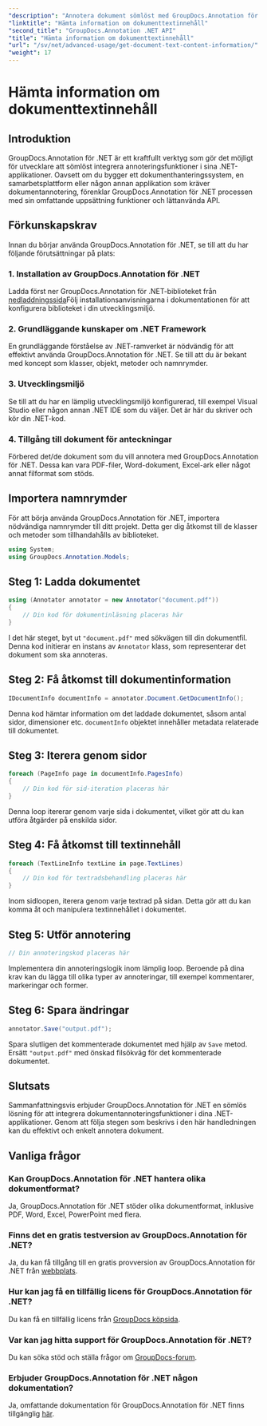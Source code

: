 ```yaml
---
"description": "Annotera dokument sömlöst med GroupDocs.Annotation för .NET. Integrera annoteringsfunktioner i dina .NET-applikationer utan ansträngning."
"linktitle": "Hämta information om dokumenttextinnehåll"
"second_title": "GroupDocs.Annotation .NET API"
"title": "Hämta information om dokumenttextinnehåll"
"url": "/sv/net/advanced-usage/get-document-text-content-information/"
"weight": 17
---
```


# Hämta information om dokumenttextinnehåll

## Introduktion
GroupDocs.Annotation för .NET är ett kraftfullt verktyg som gör det möjligt för utvecklare att sömlöst integrera annoteringsfunktioner i sina .NET-applikationer. Oavsett om du bygger ett dokumenthanteringssystem, en samarbetsplattform eller någon annan applikation som kräver dokumentannotering, förenklar GroupDocs.Annotation för .NET processen med sin omfattande uppsättning funktioner och lättanvända API.
## Förkunskapskrav
Innan du börjar använda GroupDocs.Annotation för .NET, se till att du har följande förutsättningar på plats:
### 1. Installation av GroupDocs.Annotation för .NET
Ladda först ner GroupDocs.Annotation för .NET-biblioteket från [nedladdningssida](https://releases.groupdocs.com/annotation/net/)Följ installationsanvisningarna i dokumentationen för att konfigurera biblioteket i din utvecklingsmiljö.
### 2. Grundläggande kunskaper om .NET Framework
En grundläggande förståelse av .NET-ramverket är nödvändig för att effektivt använda GroupDocs.Annotation för .NET. Se till att du är bekant med koncept som klasser, objekt, metoder och namnrymder.
### 3. Utvecklingsmiljö
Se till att du har en lämplig utvecklingsmiljö konfigurerad, till exempel Visual Studio eller någon annan .NET IDE som du väljer. Det är här du skriver och kör din .NET-kod.
### 4. Tillgång till dokument för anteckningar
Förbered det/de dokument som du vill annotera med GroupDocs.Annotation för .NET. Dessa kan vara PDF-filer, Word-dokument, Excel-ark eller något annat filformat som stöds.

## Importera namnrymder
För att börja använda GroupDocs.Annotation för .NET, importera nödvändiga namnrymder till ditt projekt. Detta ger dig åtkomst till de klasser och metoder som tillhandahålls av biblioteket.
```csharp
using System;
using GroupDocs.Annotation.Models;
```
## Steg 1: Ladda dokumentet
```csharp
using (Annotator annotator = new Annotator("document.pdf"))
{
    // Din kod för dokumentinläsning placeras här
}
```
I det här steget, byt ut `"document.pdf"` med sökvägen till din dokumentfil. Denna kod initierar en instans av `Annotator` klass, som representerar det dokument som ska annoteras.
## Steg 2: Få åtkomst till dokumentinformation
```csharp
IDocumentInfo documentInfo = annotator.Document.GetDocumentInfo();
```
Denna kod hämtar information om det laddade dokumentet, såsom antal sidor, dimensioner etc. `documentInfo` objektet innehåller metadata relaterade till dokumentet.
## Steg 3: Iterera genom sidor
```csharp
foreach (PageInfo page in documentInfo.PagesInfo)
{
    // Din kod för sid-iteration placeras här
}
```
Denna loop itererar genom varje sida i dokumentet, vilket gör att du kan utföra åtgärder på enskilda sidor.
## Steg 4: Få åtkomst till textinnehåll
```csharp
foreach (TextLineInfo textLine in page.TextLines)
{
    // Din kod för textradsbehandling placeras här
}
```
Inom sidloopen, iterera genom varje textrad på sidan. Detta gör att du kan komma åt och manipulera textinnehållet i dokumentet.
## Steg 5: Utför annotering
```csharp
// Din annoteringskod placeras här
```
Implementera din annoteringslogik inom lämplig loop. Beroende på dina krav kan du lägga till olika typer av annoteringar, till exempel kommentarer, markeringar och former.
## Steg 6: Spara ändringar
```csharp
annotator.Save("output.pdf");
```
Spara slutligen det kommenterade dokumentet med hjälp av `Save` metod. Ersätt `"output.pdf"` med önskad filsökväg för det kommenterade dokumentet.

## Slutsats
Sammanfattningsvis erbjuder GroupDocs.Annotation för .NET en sömlös lösning för att integrera dokumentannoteringsfunktioner i dina .NET-applikationer. Genom att följa stegen som beskrivs i den här handledningen kan du effektivt och enkelt annotera dokument.
## Vanliga frågor
### Kan GroupDocs.Annotation för .NET hantera olika dokumentformat?
Ja, GroupDocs.Annotation för .NET stöder olika dokumentformat, inklusive PDF, Word, Excel, PowerPoint med flera.
### Finns det en gratis testversion av GroupDocs.Annotation för .NET?
Ja, du kan få tillgång till en gratis provversion av GroupDocs.Annotation för .NET från [webbplats](https://releases.groupdocs.com/).
### Hur kan jag få en tillfällig licens för GroupDocs.Annotation för .NET?
Du kan få en tillfällig licens från [GroupDocs köpsida](https://purchase.groupdocs.com/temporary-license/).
### Var kan jag hitta support för GroupDocs.Annotation för .NET?
Du kan söka stöd och ställa frågor om [GroupDocs-forum](https://forum.groupdocs.com/c/annotation/10).
### Erbjuder GroupDocs.Annotation för .NET någon dokumentation?
Ja, omfattande dokumentation för GroupDocs.Annotation för .NET finns tillgänglig [här](https://tutorials.groupdocs.com/annotation/net/).